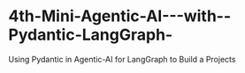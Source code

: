 # 4th-Mini-Agentic-AI---with--Pydantic-LangGraph-
Using Pydantic  in Agentic-AI for LangGraph to Build a Projects 
